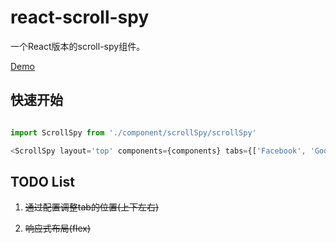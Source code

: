# react-scroll-spy

一个React版本的scroll-spy组件。


[Demo](https://xuelq007.github.io/react-scroll-spy/)


## 快速开始

```javascript

import ScrollSpy from './component/scrollSpy/scrollSpy'

<ScrollSpy layout='top' components={components} tabs={['Facebook', 'Google', 'Microsoft', 'IBM']} />

```

## TODO List

1. ~~通过配置调整tab的位置(上下左右)~~

2. ~~响应式布局(flex)~~
